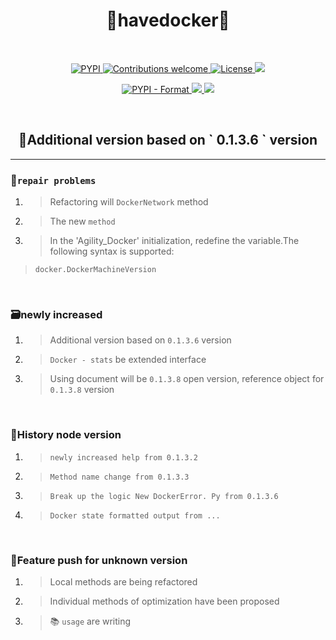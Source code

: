 <center><h1>🐍havedocker🐋</h1></center>

<br>

<p align="center">
    <a href="https://pypi.org/project/havedocker/">
        <img src="https://img.shields.io/pypi/v/havedocker.svg?color=blue" alt="PYPI">
    </a>
     <a href="https://pypi.org/project/havedocker/">
        <img src="https://img.shields.io/pypi/pyversions/havedocker.svg?color=red" alt="Contributions welcome">
    </a>
    <a href="https://opensource.org/licenses/MIT">
        <img src="https://img.shields.io/badge/License-MIT-brightgreen.svg" alt="License">
    </a>
    <a href="https://chocolatey.org/">
        <img src="https://img.shields.io/badge/ChocoLatey-0.10.11-blueviolet.svg">
    </a>
</p>

<p align="center">
	<a href="https://pypi.org/project/havedocker/">
    	<img src="https://img.shields.io/pypi/format/havedocker.svg?color=orange" alt="PYPI - Format">
    </a>
    <a href="https://www.docker.com/">
    	<img src="https://img.shields.io/badge/docker-18.09.2-ff69b4.svg">
    </a>
    <a href="https://cmder.net/">
    	<img src="https://img.shields.io/badge/ConEmu-180626-yellow.svg">
    </a>    
</p>
<br>

<p> 
	<h2 align="center">🌴Additional version based on ` 0.1.3.6 ` version</h2>    
</p>


<hr>

### 📌`repair problems` 

1. >  Refactoring will ` DockerNetwork ` method

2. >  The new `method`

3. >  In the 'Agility_Docker' initialization, redefine the variable.The following syntax is supported:

> ```python3
> docker.DockerMachineVersion
> ```

<br>


### 🗃️newly increased

1. > Additional version based on ` 0.1.3.6 ` version

2. > ` Docker - stats ` be extended interface

3. > Using document will be ` 0.1.3.8 ` open version, reference object for ` 0.1.3.8 ` version

<br>

### 📅History node version

1. > `newly increased help from 0.1.3.2 `

2. > `Method name change from 0.1.3.3`

3. > `Break up the logic New DockerError. Py from 0.1.3.6`  

4. > `Docker state formatted output from ...`

<br>

### 🚧Feature push for unknown version

1. >  Local methods are being refactored
2. >  Individual methods of optimization have been proposed
3. >  📚 ` usage ` are writing

